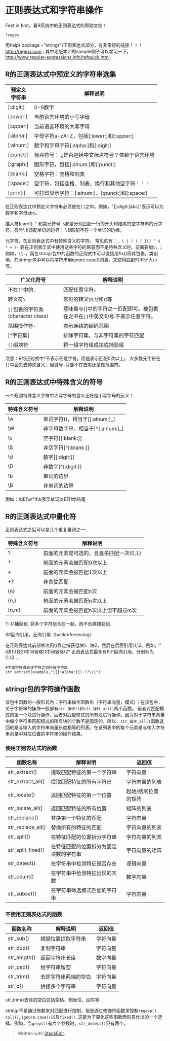 # 正则表达式和字符串操作
First in first，看R系统中的正则表达式的帮助文档！
```
?regex
```
用help( package ="stringr")正则表达式部分，有非常好的链接！！！
http://regexr.com ; 其中老版本v1的sample例子可以学习一下。
http://www.regular-expressions.info/refquick.html

## R的正则表达式中预定义的字符串选集

预定义<br/>字符串|解释说明
--|--
[:digit:]|0-9数字
[:lower:]|当前语言环境的小写字母
[:upper:]|当前语言环境的大写字母
[:alpha:]|字母字符a-zA-Z，包括[:lower:]和[:upper:]
[:alnum:]|数字和字母字符[:alpha:]和[:digit:]
[:punct:]|标点符号：.,;是否包括中文标点符号？依赖于语言环境
[:graph:]|图形字符，包括[:alnum:]和[:punct:]
[:blank:]|空格字符：空格和制表
[:space:]|空字符，包括空格、制表、换行和其他空字符！！！
[:print:]|可打印显示字符：[:alnum:]，[:punct:]和[:space:]

在正则表达式中预定义字符串必须放在`[]`之中。例如，"[[:digit:]abc]"表示可以为数字和字母abc。

插入符(caret)` ^` 和美元符号` $`都是分别匹配一行的开头和结尾的空字符串的元字符。符号\ b匹配单词的边界； \ B匹配不在一个单词的边缘。

元字符，在正则表达式中有特殊含义的字符。
常见的有：`. \ | ( ) [ ]{} ^ $ * + ?-`
要在正则表示式中使用这些字符的原意而不是特殊含义时，前面要加`\\`,；例如，`\\.`，而在stringr包中的函数的正则式中可以直接用fix()将其包裹。类似地，在stringr包中可以将字符串用ignore.case()包裹，来使得匹配时不计大小写。

广义化符号|解释说明
--|--
不在`[]`中的`.`|匹配任意字符。
转义符`\` | 常见的转义\n,\r和\t等
`[]`包裹的字符类(character class)|意味着与[]中的字符之一匹配即可。被包裹在之中在`[]`中英文句号.不表示任意字符。
范围操作符`-`|表示连续的编码范围
[^字符集]|排除字符集，与非字符集的字符匹配
`()`组块符|将一组字符组成块或捕获组

注意：R的正则式中*不表示任意字符，而是表示匹配0次以上。
大多数元字符在`[]`中会失去特殊含义，但减号`-`只要不在首尾还是做范围符。


## R的正则表达式中特殊含义的符号
一个规则特殊含义字符中大写字母的含义正好是小写字母的反义！

特殊含义符号|解释说明
--|--
\w|单词字符()，相当于[[:alnum:]_]
\W|非字母数字串，相当于[^[:alnum:]_]
\s|空字符[[:blank:]]
\S|非空字符[^[:blank:]]
\d|数字[[:digit:]]
\D|非数字[^[:digit:]]
\b|单词的边界
\B|非单词的边界

例如：\bE(\w*)t\b表示单词以E开始t结尾


## R的正则表达式中量化符
正则表达式之后可以是几个重复量词之一:

特殊含义符号|解释说明
--|--
?|前面的元素是可选的，且最多匹配一次{0,1}
*|前面的元素会被匹配0次以上
+|前面的元素会被匹配1次以上
+?|非贪婪匹配
{n}|前面的元素会被匹配n次
{n,}|前面的元素会被匹配n次以上
{n,m}|前面的元素会被匹配n次以上但不超过m次

?: 非捕获组. 将多个字符组合在一起，而不创建捕获组.

##回向引用，反向引用（backreferencing）

在正则表达式前部依次用()界定捕获组块1、块2，然后在后面引用\\1,\\2。例如，"(块1)(块2)中间省略\\1中间省略\\2"
正则表达式最多有9个回向引用，分别标为\\1,\\2...
```
#字母字符直到该字符之间所有字符串
str_extract(example,"([[:alpha:]]).+?\\1")

```
## stringr包的字符操作函数

该包中函数的一般形式为：字符串操作函数名（字符串向量，模式）；在该包中，关于字符串的操作一般都有`str_操作()`和`str_操作_all()`两个函数。 前者对匹配模式的第一个块进行操作，后者对匹配模式的所有块进行操作。因为对于字符串向量中每个字符串匹配模式的所有块的个数不是固定的，所以，`str_操作_all()`函数返回的是与输入的字符串向量长度相等的列表。在该列表中的每个元素是与输入字符串向量中对应位置的字符串的操作结果。


### 使用正则表达式的函数
函数名称|解释说明|返回值
--|--|--
str_extract()|提取匹配特征的第一个字符串|字符向量
str_extract_all()|提取匹配特征的所有字符串|字符向量的列表
str_locate()|返回匹配特征的第一个位置|起始/结尾位置的矩阵
str_locate_all()|返回匹配特征的所有位置|矩阵的列表
str_replace()|替换第一个特征的匹配|字符向量
str_replace_all()|替换所有的特征的匹配|字符向量的列表
str_split()|在特征匹配的位置拆分字符串|字符向量的列表
str_split_fixed()|在特征匹配的位置拆分为固定块数的字符串|字符向量的矩阵
str_detect()|在字符串中检测特征是否存在|逻辑向量
str_count()|在字符串中检测特征出现的次数|数字向量
str_subset()|在字符串筛选模式匹配的字符串|字符向量

### 不使用正则表达式的函数

函数名称|解释说明|返回值
--|--|--
str_sub()|根据位置提取字符串|字符向量
str_dup()|复制字符串|字符向量
str_length()|返回字符串长度|数字向量
str_pad()|给字符串留空|字符向量
str_trim()|去除字符串两端的空白|字符向量
str_c()|拼接多个字符串|字符向量

str_trim()去除的空白包括空格、制表位、回车等

stringr不是通过参数来对匹配进行控制，但是通过修饰符函数来控制`regexp()`, `coll()`, `ignore.case()`以及`fixed()`. 这是为了简化这些函数而刻意作出的一个选择。例如，当`grepl()`有六个参数时，`str_detect()`只有两个。


> Written with [StackEdit](https://stackedit.io/).